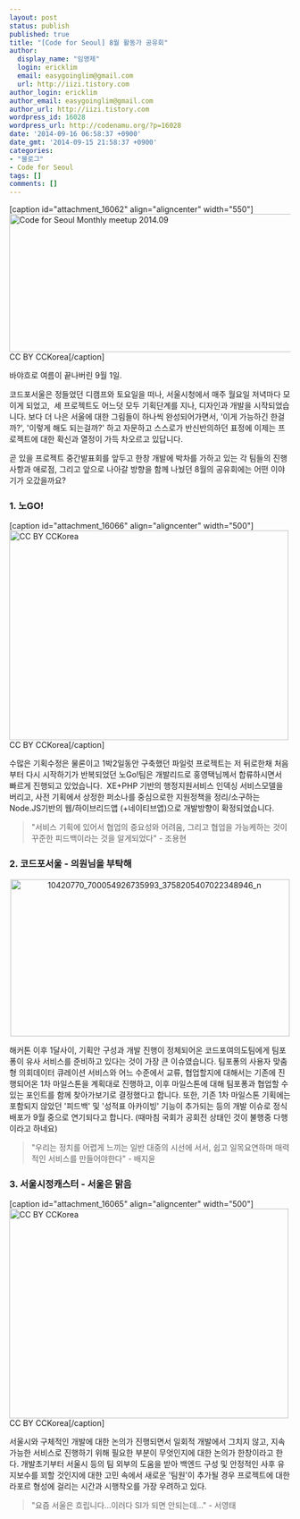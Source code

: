```yaml
---
layout: post
status: publish
published: true
title: "[Code for Seoul] 8월 활동가 공유회"
author:
  display_name: "임영제"
  login: ericklim
  email: easygoinglim@gmail.com
  url: http://iizi.tistory.com
author_login: ericklim
author_email: easygoinglim@gmail.com
author_url: http://iizi.tistory.com
wordpress_id: 16028
wordpress_url: http://codenamu.org/?p=16028
date: '2014-09-16 06:58:37 +0900'
date_gmt: '2014-09-15 21:58:37 +0900'
categories:
- "블로그"
- Code for Seoul
tags: []
comments: []
---
```

<p>[caption id="attachment_16062" align="aligncenter" width="550"]<a href="http://codenamu.org/wp-content/uploads/2014/09/14941929737_988d48f867_o-e1410816448643.jpg"><img class="wp-image-16062" src="http://codenamu.org/wp-content/uploads/2014/09/14941929737_988d48f867_o-e1410816448643.jpg" alt="Code for Seoul Monthly meetup 2014.09" width="550" height="247" /></a> CC BY CCKorea[/caption]</p>
<p>바야흐로 여름이 끝나버린 9월 1일.</p>
<p>코드포서울은 정들었던 디캠프와 토요일을 떠나, 서울시청에서 매주 월요일 저녁마다 모이게 되었고,  세 프로젝트도 어느덧 모두 기획단계를 지나, 디자인과 개발을 시작되었습니다. 보다 더 나은 서울에 대한 그림들이 하나씩 완성되어가면서, '이게 가능하긴 한걸까?', '이렇게 해도 되는걸까?' 하고 자문하고 스스로가 반신반의하던 표정에 이제는 프로젝트에 대한 확신과 열정이 가득 차오르고 있답니다.</p>
<p>곧 있을 프로젝트 중간발표회를 앞두고 한창 개발에 박차를 가하고 있는 각 팀들의 진행사항과 애로점, 그리고 앞으로 나아갈 방향을 함께 나눴던 8월의 공유회에는 어떤 이야기가 오갔을까요?</p>
<h3>1. 노GO!</h3>
<p>[caption id="attachment_16066" align="aligncenter" width="500"]<a href="http://codenamu.org/wp-content/uploads/2014/09/15063709942_7843977e1d_z-e1410817457740.jpg"><img class="size-full wp-image-16066" src="http://codenamu.org/wp-content/uploads/2014/09/15063709942_7843977e1d_z-e1410817457740.jpg" alt="CC BY CCKorea" width="500" height="375" /></a> CC BY CCKorea[/caption]</p>
<p>수많은 기획수정은 물론이고 1박2일동안 구축했던 파일럿 프로젝트는 저 뒤로한채 처음부터 다시 시작하기가 반복되었던 노Go!팀은 개발리드로 홍영택님께서 합류하시면서 빠르게 진행되고 있었습니다.  XE+PHP 기반의 행정지원서비스 인덱싱 서비스모델을 버리고, 사전 기획에서 상정한 퍼소나를 중심으로한 지원정책을 정리/소구하는 Node.JS기반의 웹/하이브리드앱 (+네이티브앱)으로 개발방향이 확정되었습니다.</p>
<blockquote><p>"서비스 기획에 있어서 협업의 중요성와 어려움, 그리고 협업을 가능케하는 것이 꾸준한 피드백이라는 것을 알게되었다" - 조용현</p></blockquote>
<h3>2. 코드포서울 - 의원님을 부탁해</h3>
<p style="text-align: center;"><a href="http://codenamu.org/wp-content/uploads/2014/09/10420770_700054926735993_3758205407022348946_n-e1410817923687.jpg"><img class="aligncenter size-full wp-image-16068" src="http://codenamu.org/wp-content/uploads/2014/09/10420770_700054926735993_3758205407022348946_n-e1410817923687.jpg" alt="10420770_700054926735993_3758205407022348946_n" width="500" height="281" /></a></p>
<p>해커톤 이후 1달사이, 기획안 구성과 개발 진행이 정체되어온 코드포여의도팀에게 팀포퐁이 유사 서비스를 준비하고 있다는 것이 가장 큰 이슈였습니다. 팀포퐁의 사용자 맞춤형 의회데이터 큐레이션 서비스와 어느 수준에서 교류, 협업할지에 대해서는 기존에 진행되어온 1차 마일스톤을 계획대로 진행하고, 이후 마일스톤에 대해 팀포퐁과 협업할 수 있는 포인트를 함께 찾아가보기로 결정했다고 합니다. 또한, 기존 1차 마일스톤 기획에는 포함되지 않았던 '피드백' 및 '성적표 아카이빙' 기능이 추가되는 등의 개발 이슈로 정식배포가 9월 중으로 연기되다고 합니다. (때마침 국회가 공회전 상태인 것이 불행중 다행이라고 하네요)</p>
<blockquote><p>"우리는 정치를 어렵게 느끼는 일반 대중의 시선에 서서, 쉽고 일목요연하며 매력적인 서비스를 만들어야한다" - 배지윤</p></blockquote>
<h3><strong>3. 서울시정캐스터 - 서울은 맑음</strong></h3>
<p>[caption id="attachment_16065" align="aligncenter" width="500"]<a href="http://codenamu.org/wp-content/uploads/2014/09/15039654816_87dd5e15b2_z-e1410817470723.jpg"><img class="size-full wp-image-16065" src="http://codenamu.org/wp-content/uploads/2014/09/15039654816_87dd5e15b2_z-e1410817470723.jpg" alt="CC BY CCKorea" width="500" height="375" /></a> CC BY CCKorea[/caption]</p>
<p>서울시와 구체적인 개발에 대한 논의가 진행되면서 일회적 개발에서 그치지 않고, 지속가능한 서비스로 진행하기 위해 필요한 부분이 무엇인지에 대한 논의가 한창이라고 한다. 개발초기부터 서울시 등의 팀 외부의 도움을 받아 백엔드 구성 및 안정적인 사후 유지보수를 꾀할 것인지에 대한 고민 속에서 새로운 '팀원'이 추가될 경우 프로젝트에 대한 라포르 형성에 걸리는 시간과 시행착오를 가장 우려하고 있다.</p>
<blockquote><p>"요즘 서울은 흐립니다...이러다 SI가 되면 안되는데..." - 서영태</p></blockquote>

